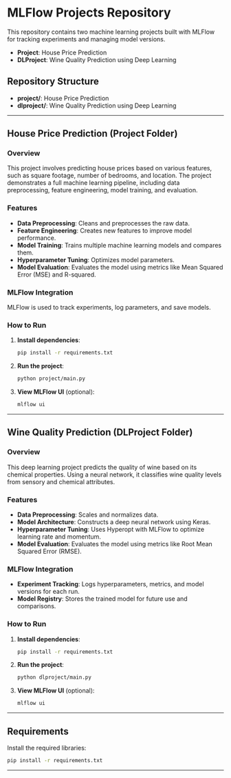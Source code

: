 
# MLFlow Projects Repository

This repository contains two machine learning projects built with MLFlow for tracking experiments and managing model versions.

- **Project**: House Price Prediction
- **DLProject**: Wine Quality Prediction using Deep Learning

## Repository Structure

- **project/**: House Price Prediction
- **dlproject/**: Wine Quality Prediction using Deep Learning

---

## House Price Prediction (Project Folder)

### Overview
This project involves predicting house prices based on various features, such as square footage, number of bedrooms, and location. The project demonstrates a full machine learning pipeline, including data preprocessing, feature engineering, model training, and evaluation.

### Features
- **Data Preprocessing**: Cleans and preprocesses the raw data.
- **Feature Engineering**: Creates new features to improve model performance.
- **Model Training**: Trains multiple machine learning models and compares them.
- **Hyperparameter Tuning**: Optimizes model parameters.
- **Model Evaluation**: Evaluates the model using metrics like Mean Squared Error (MSE) and R-squared.

### MLFlow Integration
MLFlow is used to track experiments, log parameters, and save models.

### How to Run
1. **Install dependencies**:
   ```bash
   pip install -r requirements.txt
   ```
2. **Run the project**:
   ```bash
   python project/main.py
   ```
3. **View MLFlow UI** (optional):
   ```bash
   mlflow ui
   ```

---

## Wine Quality Prediction (DLProject Folder)

### Overview
This deep learning project predicts the quality of wine based on its chemical properties. Using a neural network, it classifies wine quality levels from sensory and chemical attributes.

### Features
- **Data Preprocessing**: Scales and normalizes data.
- **Model Architecture**: Constructs a deep neural network using Keras.
- **Hyperparameter Tuning**: Uses Hyperopt with MLFlow to optimize learning rate and momentum.
- **Model Evaluation**: Evaluates the model using metrics like Root Mean Squared Error (RMSE).

### MLFlow Integration
- **Experiment Tracking**: Logs hyperparameters, metrics, and model versions for each run.
- **Model Registry**: Stores the trained model for future use and comparisons.

### How to Run
1. **Install dependencies**:
   ```bash
   pip install -r requirements.txt
   ```
2. **Run the project**:
   ```bash
   python dlproject/main.py
   ```
3. **View MLFlow UI** (optional):
   ```bash
   mlflow ui
   ```

---

## Requirements

Install the required libraries:
```bash
pip install -r requirements.txt
```

---


